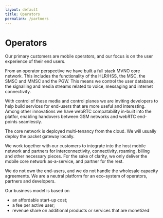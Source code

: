```yaml
---
layout: default
title: Operators
permalink: /partners
---
```


# Operators

Our primary customers are mobile operators, and our focus is on the user experience of their end users.  

From an operator perspective we have built a full stack MVNO core network. This includes the functionality of the HLR/HSS, the MSC, the SMSC and MMSC and the PGW. This means we control the user database, the signalling and media streams related to voice, messaging and internet connectivity. 

With control of these media and control planes we are inviting developers to help build services for end-users that are more useful and interesting. Among other innovations we have webRTC compatability in-built into the platfor, enabling handovers between GSM networks and webRTC end-points seamlessly.

The core network is deployed multi-tenancy from the cloud. We will usually deploy the packet gateway locally. 

We work together with our customers to integrate into the host mobile network and partners for interconnectivity, connectivity, roaming, billing and other necessary pieces. For the sake of clarity, we only deliver the mobile core network as-a-service, and partner for the rest. 

We do not own the end-users, and we do not handle the wholesale capacity agreements. We are a neutral platform for an eco-system of operators, partners and developers. 

Our business model is based on 
- an affordable start-up cost;  
- a fee per active user;
- revenue share on additional products or services that are monetized
